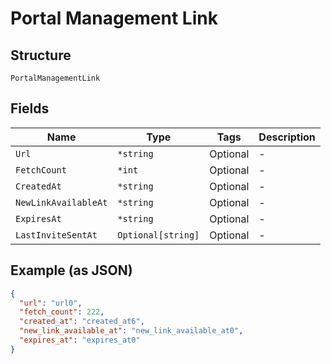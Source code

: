 
# Portal Management Link

## Structure

`PortalManagementLink`

## Fields

| Name | Type | Tags | Description |
|  --- | --- | --- | --- |
| `Url` | `*string` | Optional | - |
| `FetchCount` | `*int` | Optional | - |
| `CreatedAt` | `*string` | Optional | - |
| `NewLinkAvailableAt` | `*string` | Optional | - |
| `ExpiresAt` | `*string` | Optional | - |
| `LastInviteSentAt` | `Optional[string]` | Optional | - |

## Example (as JSON)

```json
{
  "url": "url0",
  "fetch_count": 222,
  "created_at": "created_at6",
  "new_link_available_at": "new_link_available_at0",
  "expires_at": "expires_at0"
}
```

